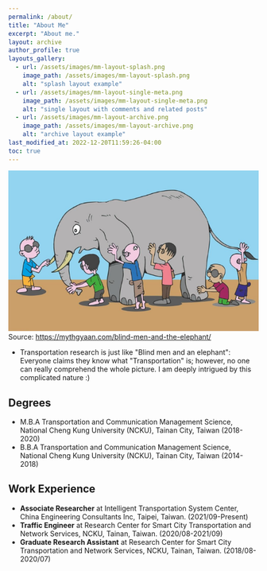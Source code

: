 ```yaml
---
permalink: /about/
title: "About Me"
excerpt: "About me."
layout: archive
author_profile: true
layouts_gallery:
  - url: /assets/images/mm-layout-splash.png
    image_path: /assets/images/mm-layout-splash.png
    alt: "splash layout example"
  - url: /assets/images/mm-layout-single-meta.png
    image_path: /assets/images/mm-layout-single-meta.png
    alt: "single layout with comments and related posts"
  - url: /assets/images/mm-layout-archive.png
    image_path: /assets/images/mm-layout-archive.png
    alt: "archive layout example"
last_modified_at: 2022-12-20T11:59:26-04:00
toc: true
---
```


![blindAndElephant](../assets/images/blind-men-and-elephant.png)
Source: https://mythgyaan.com/blind-men-and-the-elephant/

* Transportation research is just like "Blind men and an elephant": Everyone claims they know what "Transportation" is; however, no one can really comprehend the whole picture.
I am deeply intrigued by this complicated nature :)

## Degrees
* M.B.A Transportation and Communication Management Science, National Cheng Kung University (NCKU), Tainan City, Taiwan (2018-2020)
* B.B.A Transportation and Communication Management Science, National Cheng Kung University (NCKU), Tainan City, Taiwan (2014-2018)

## Work Experience
* **Associate Researcher** at Intelligent Transportation System Center, China Engineering Consultants Inc, Taipei, Taiwan. (2021/09-Present)
* **Traffic Engineer** at Research Center for Smart City Transportation and Network Services, NCKU, Tainan, Taiwan. (2020/08-2021/09)
* **Graduate Research Assistant** at Research Center for Smart City Transportation and Network Services, NCKU, Tainan, Taiwan. (2018/08-2020/07)
